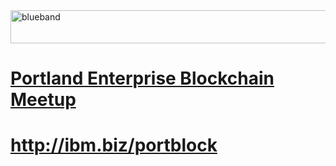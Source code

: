 <img src="https://farm5.staticflickr.com/4503/37148677233_71edc5a37b_o.png" width="1041" height="53" alt="blueband">

# <a href="https://www.meetup.com/Portland-Enterprise-Blockchain-Meetup/">Portland Enterprise Blockchain Meetup</a>

# <a href="https://ibm.biz/portblock">http://ibm.biz/portblock</a>

